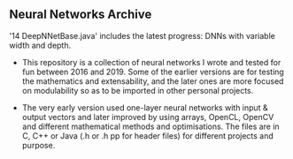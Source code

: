 ## Neural Networks Archive

'14 DeepNNetBase.java' includes the latest progress: DNNs with variable width and depth.

* This repository is a collection of neural networks I wrote and tested for fun between 2016 and 2019. Some of the earlier versions are for testing the mathematics and extensability, and the later ones are more focused on modulability so as to be imported in other personal projects.

* The very early version used one-layer neural networks with input & output vectors and later improved by using arrays, OpenCL, OpenCV and different mathematical methods and optimisations. The files are in C, C++ or Java (.h or .h pp for header files) for different projects and purpose.
